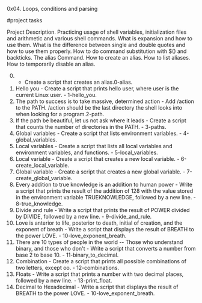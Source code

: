 0x04. Loops, conditions and parsing

#project tasks

Project Description.
Practicing usage of shell variables, initialization files and arithmetic and various shell commands. What is expansion and how to use them. What is the difference between single and double quotes and how to use them properly. How to do command substitution with $() and backticks. The alias Command. How to create an alias. How to list aliases. How to temporarily disable an alias.

0. - Create a script that creates an alias.0-alias.
1. Hello you - Create a script that prints hello user, where user is the current Linux user. - 1-hello_you.
2. The path to success is to take massive, determined action - Add /action to the PATH. /action should be the last directory the shell looks into when looking for a program.2-path.
3. If the path be beautiful, let us not ask where it leads - Create a script that counts the number of directories in the PATH. - 3-paths.
4. Global variables - Create a script that lists environment variables. - 4-global_variables.
5. Local variables - Create a script that lists all local variables and environment variables, and functions. - 5-local_variables.
6. Local variable - Create a script that creates a new local variable. - 6-create_local_variable.
7. Global variable - Create a script that creates a new global variable. - 7-create_global_variable.
8. Every addition to true knowledge is an addition to human power - Write a script that prints the result of the addition of 128 with the value stored in the environment variable TRUEKNOWLEDGE, followed by a new line. - 8-true_knowledge.
9. Divide and rule - Write a script that prints the result of POWER divided by DIVIDE, followed by a new line. - 9-divide_and_rule.
10. Love is anterior to life, posterior to death, initial of creation, and the exponent of breath - Write a script that displays the result of BREATH to the power LOVE. - 10-love_exponent_breath.
11. There are 10 types of people in the world -- Those who understand binary, and those who don't - Write a script that converts a number from base 2 to base 10. - 11-binary_to_decimal.
12. Combination - Create a script that prints all possible combinations of two letters, except oo. - 12-combinations.
13. Floats - Write a script that prints a number with two decimal places, followed by a new line. - 13-print_float.
14. Decimal to Hexadecimal - Write a script that displays the result of BREATH to the power LOVE. - 10-love_exponent_breath.

